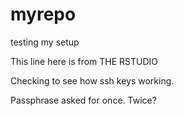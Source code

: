 # myrepo
testing my setup

This line here is from THE RSTUDIO

Checking to see how ssh keys working.

Passphrase asked for once.
Twice?